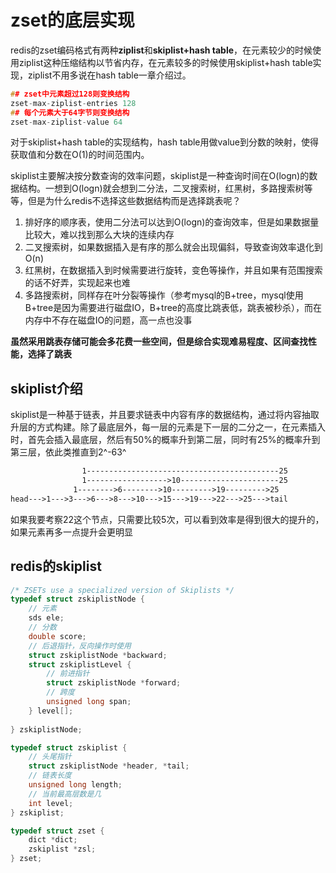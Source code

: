 # zset的底层实现

redis的zset编码格式有两种**ziplist**和**skiplist+hash table**，在元素较少的时候使用ziplist这种压缩结构以节省内存，在元素较多的时候使用skiplist+hash table实现，ziplist不用多说在hash table一章介绍过。

```c
## zset中元素超过128则变换结构
zset-max-ziplist-entries 128
## 每个元素大于64字节则变换结构
zset-max-ziplist-value 64
```

对于skiplist+hash table的实现结构，hash table用做value到分数的映射，使得获取值和分数在O(1)的时间范围内。

skiplist主要解决按分数查询的效率问题，skiplist是一种查询时间在O(logn)的数据结构。一想到O(logn)就会想到二分法，二叉搜索树，红黑树，多路搜索树等等，但是为什么redis不选择这些数据结构而是选择跳表呢？

1. 排好序的顺序表，使用二分法可以达到O(logn)的查询效率，但是如果数据量比较大，难以找到那么大块的连续内存
2. 二叉搜索树，如果数据插入是有序的那么就会出现偏斜，导致查询效率退化到O(n)
3. 红黑树，在数据插入到时候需要进行旋转，变色等操作，并且如果有范围搜索的话不好弄，实现起来也难
4. 多路搜索树，同样存在叶分裂等操作（参考mysql的B+tree，mysql使用B+tree是因为需要进行磁盘IO，B+tree的高度比跳表低，跳表被秒杀），而在内存中不存在磁盘IO的问题，高一点也没事

**虽然采用跳表存储可能会多花费一些空间，但是综合实现难易程度、区间查找性能，选择了跳表**

## skiplist介绍

skiplist是一种基于链表，并且要求链表中内容有序的数据结构，通过将内容抽取升层的方式构建。除了最底层外，每一层的元素是下一层的二分之一，在元素插入时，首先会插入最底层，然后有50%的概率升到第二层，同时有25%的概率升到第三层，依此类推直到2^-63^

```tex
				1-------------------------------------------25
				1------------------>10----------------------25
			  1-------->6-------->10--------->19--------->25
head--->1--->3--->6--->8--->10--->15--->19--->22--->25--->tail
```

如果我要考察22这个节点，只需要比较5次，可以看到效率是得到很大的提升的，如果元素再多一点提升会更明显

## redis的skiplist

```c
/* ZSETs use a specialized version of Skiplists */
typedef struct zskiplistNode {
    // 元素
  	sds ele;
  	// 分数
    double score;
  	// 后退指针，反向操作时使用
    struct zskiplistNode *backward;
    struct zskiplistLevel {
      	// 前进指针
        struct zskiplistNode *forward;
      	// 跨度
        unsigned long span;
    } level[];
  	
} zskiplistNode;

typedef struct zskiplist {
  	// 头尾指针
    struct zskiplistNode *header, *tail;
  	// 链表长度
    unsigned long length;
  	// 当前最高层数是几
    int level;
} zskiplist;

typedef struct zset {
    dict *dict;
    zskiplist *zsl;
} zset;
```

